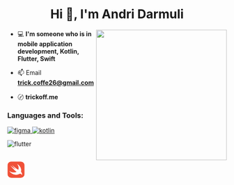 <h1 align="center">Hi 👋, I'm Andri Darmuli</h1>

<img align="right" width=300 height=300 src="https://raw.githubusercontent.com/ndridm2/ndridm2/main/coding-freak.gif" />

- 💻 **I'm someone who is in mobile application development, Kotlin, Flutter, Swift**

- 📫 Email **trick.coffe26@gmail.com**
- 〄 **trickoff.me** 

<h3 align="left">Languages and Tools:</h3>
<p align="left">
  <a href="https://figma.com/" target="_blank" rel="noreferrer">
<img src="https://www.vectorlogo.zone/logos/figma/figma-icon.svg" alt="figma" width="40" height="40"/> </a>
  
<a href="https://developer.android.com/" target="_blank" rel="noreferrer"> 
<img src="https://www.vectorlogo.zone/logos/kotlinlang/kotlinlang-icon.svg" alt="kotlin" width="40" height="40"/>
  
  <a href="https://flutter.dev/" target="_blank" rel="noreferrer"> </a> 
<img src="https://www.vectorlogo.zone/logos/flutterio/flutterio-icon.svg" alt="flutter" width="40" height="40"/>

  <a href="https://www.apple.com/id/swift/" target="_blank" rel="noreferrer"> </a>  
<img src="https://raw.githubusercontent.com/devicons/devicon/master/icons/swift/swift-original.svg" alt="swift" width="40" height="40"/>
  <a href="" target="_blank" rel="noreferrer"> </a> 
</p>
